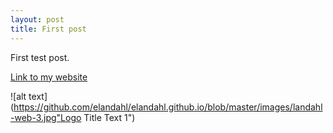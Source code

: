 ```yaml
---
layout: post
title: First post
---
```


First test post.

[Link to my website](https://csh.depaul.edu/faculty-staff/faculty-a-z/Pages/physics/eric-landahl.aspx)

![alt text](https://github.com/elandahl/elandahl.github.io/blob/master/images/landahl-web-3.jpg"Logo Title Text 1")



